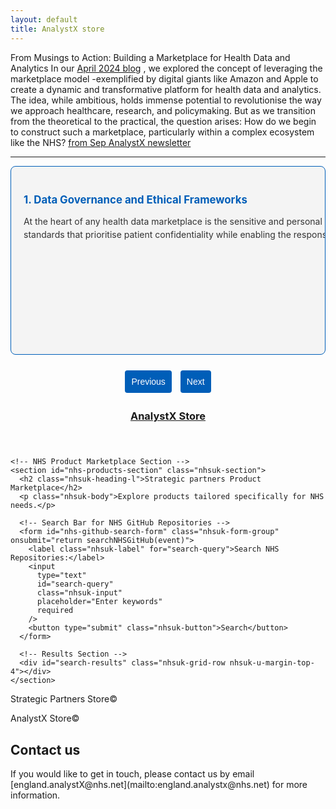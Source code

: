 ```yaml
--- 
layout: default
title: AnalystX store
---
```


<section class="nhsuk-section">
<head>
From Musings to Action: Building a Marketplace for Health Data and Analytics
</head>
<body>	In our <a href="https://www.linkedin.com/newsletters/analystx-news-7029621632147054592/">April 2024 blog</a> , we explored the concept of leveraging the marketplace model -exemplified by digital giants like Amazon and Apple to create a dynamic and transformative platform for health data and analytics. The idea, while ambitious, holds immense potential to revolutionise the way we approach healthcare, research, and policymaking. But as we transition from the theoretical to the practical, the question arises: How do we begin to construct such a marketplace, particularly within a complex ecosystem like the NHS? <a href="https://www.linkedin.com/pulse/september-2024-updates-analystx-rfbqe/?trackingId=4HbLlNskR5GtToACgCph0w%3D%3D">from Sep AnalystX newsletter</a></body>
<hr>
<section> 
<head>
  <meta charset="UTF-8">
  <meta name="viewport" content="width=device-width, initial-scale=1.0">
  <title>NHS Health Data Marketplace Carousel</title>
  <link rel="stylesheet" href="https://design-system.digital.nhs.uk/cdn/v0.176.0/stylesheets/nhsd-frontend.css">
  <style>
    .carousel-container {
      max-width: 800px;
      margin: 0 auto;
      position: relative;
      overflow: hidden;
      border: 1px solid #005eb8;
      border-radius: 8px;
      background-color: #f4f4f4;
    }
    .carousel {
      display: flex;
      transition: transform 0.5s ease-in-out;
      width: 500%;
    }
    .carousel-item {
      flex: 1 0 100%;
      box-sizing: border-box;
      padding: 20px;
      height: 300px; /* Fixed height for the carousel item */
      overflow-y: auto; /* Enable vertical scroll if content overflows */
    }
    .carousel-title {
      font-size: 1.2em;
      color: #005eb8;
      margin-bottom: 10px;
    }
    .carousel-text {
      font-size: 1em;
      line-height: 1.5;
      color: #333;
    }
    .carousel-controls {
      text-align: center;
      margin: 20px 0;
    }
    .carousel-controls button {
      background-color: #005eb8;
      border: none;
      color: white;
      padding: 10px;
      margin: 5px;
      cursor: pointer;
      border-radius: 4px;
      font-size: 1em;
    }
    .carousel-controls button:focus {
      outline: none;
    }
  </style>
</head>
<body>
  <div class="carousel-container">
    <div class="carousel" id="carousel">
      <div class="carousel-item">
        <h2 class="carousel-title">1. Data Governance and Ethical Frameworks</h2>
        <p class="carousel-text">At the heart of any health data marketplace is the sensitive and personal nature of the data involved. Ensuring robust data governance is not just a technical necessity but a moral imperative. This means developing clear, enforceable policies around data security, privacy, and ethical use. The NHS, with its extensive and diverse datasets, must lead by example, establishing standards that prioritise patient confidentiality while enabling the responsible use of data for innovation.</p>
      </div>
      <div class="carousel-item">
        <h2 class="carousel-title">2. Public-Private Collaboration</h2>
        <p class="carousel-text">The marketplace model thrives on collaboration. In the context of health data, this means adopting strong public-private partnerships. The private sector brings technological innovation, agility, and a competitive edge, while the public sector offers oversight, access to comprehensive data, and a focus on public health outcomes. By working together, these sectors can create a platform that balances innovation with responsibility, driving both economic and health-related benefits.</p>
      </div>
      <div class="carousel-item">
        <h2 class="carousel-title">3. Interoperability and Integration</h2>
        <p class="carousel-text">One of the most significant barriers to creating a health data marketplace is the lack of interoperability between different IT systems. For the marketplace to function effectively, data must be able to flow seamlessly across different platforms and institutions. Developing and adopting interoperability standards is critical. This includes not only technical specifications but also agreements on data formats, exchange protocols, and semantic interoperability to ensure that data can be understood and utilised by all stakeholders.</p>
      </div>
      <div class="carousel-item">
        <h2 class="carousel-title">4. User-Centric Design</h2>
        <p class="carousel-text">For the marketplace to be successful, it must be designed with its end-users in mind - whether they are healthcare professionals, researchers, or patients. This requires a user-centric approach to design that prioritises ease of use, accessibility, and the specific needs of different user groups. Platforms should be intuitive, with clear interfaces and tools that make it easy to access, analyse, and share data. Engaging users in the design process can help ensure that the marketplace meets a wide range of needs and expectations.</p>
      </div>
      <div class="carousel-item">
        <h2 class="carousel-title">5. Innovation Ecosystem</h2>
        <p class="carousel-text">To stimulate the creation of new analytical tools and healthcare solutions, the marketplace must adopt an innovation ecosystem. This involves providing incentives such as funding, mentorship, and access to data for start-ups and innovators. By creating a supportive environment for experimentation and development, the marketplace can become a hub for cutting-edge healthcare solutions, much like the app ecosystems of Amazon and Apple.</p>
      </div>
    </div>
  </div>

  <div class="carousel-controls">
    <button onclick="prevSlide()">Previous</button>
    <button onclick="nextSlide()">Next</button>
  </div>

  <script>
    let currentIndex = 0;
    const totalSlides = document.querySelectorAll('.carousel-item').length;

    function showSlide(index) {
      const carousel = document.getElementById('carousel');
      if (index >= totalSlides) currentIndex = 0;
      if (index < 0) currentIndex = totalSlides - 1;
      carousel.style.transform = `translateX(-${currentIndex * 100}%)`;
    }

    function nextSlide() {
      currentIndex++;
      showSlide(currentIndex);
    }

    function prevSlide() {
      currentIndex--;
      showSlide(currentIndex);
    }

    // Auto-scroll functionality
    function startAutoScroll() {
      setInterval(() => {
        nextSlide();
      }, 5000); // Change slides every 5 seconds
    }

    startAutoScroll(); // Start auto-scrolling when the page loads
  </script>
</body>
</html>

</section>


<!-- AnalystX store --> 
  <section class="nhsuk-section">
<head>
  <meta charset="UTF-8">
  <meta name="viewport" content="width=device-width, initial-scale=1.0">
  <title>AnalystX store</title>
  <link rel="stylesheet" href="https://assets.nhs.uk/nhsuk-frontend/css/nhsuk.min.css">
</head>
<body>  
  <main class="nhsuk-width-container">
<html lang="en">
<head>
  <meta charset="UTF-8">
  <meta name="viewport" content="width=device-width, initial-scale=1.0">
  <title>NHS Solution Exchange Store</title>
  <link rel="stylesheet" href="https://assets.nhs.uk/nhsuk-frontend/css/nhsuk.min.css">
</head>
<body>
  <header class="nhsuk-header nhsuk-header--transactional">
    <div class="nhsuk-width-container">
      <div class="nhsuk-header__content">
        <h1 class="nhsuk-header__transactional-service-name">
          <a href="/" class="nhsuk-header__transactional-service-name--link">AnalystX Store</a>
        </h1>
      </div>
    </div>
  </header>
  
  <main class="nhsuk-width-container">
	 
    <!-- NHS Product Marketplace Section -->
    <section id="nhs-products-section" class="nhsuk-section">
      <h2 class="nhsuk-heading-l">Strategic partners Product Marketplace</h2>
      <p class="nhsuk-body">Explore products tailored specifically for NHS needs.</p>

      <!-- Search Bar for NHS GitHub Repositories -->
      <form id="nhs-github-search-form" class="nhsuk-form-group" onsubmit="return searchNHSGitHub(event)">
        <label class="nhsuk-label" for="search-query">Search NHS Repositories:</label>
        <input
          type="text"
          id="search-query"
          class="nhsuk-input"
          placeholder="Enter keywords"
          required
        />
        <button type="submit" class="nhsuk-button">Search</button>
      </form>

      <!-- Results Section -->
      <div id="search-results" class="nhsuk-grid-row nhsuk-u-margin-top-4"></div>
    </section>
  </main>
  
  <footer class="nhsuk-footer" role="contentinfo">
    <div class="nhsuk-width-container nhsuk-footer__content">
      <p class="nhsuk-footer__copyright">Strategic Partners  Store©</p>
    </div>
  </footer>

  <script src="https://assets.nhs.uk/nhsuk-frontend/js/nhsuk.min.js"></script>
</body>

  </main>
  
  <footer class="nhsuk-footer" role="contentinfo">
    <div class="nhsuk-width-container nhsuk-footer__content">
      <p class="nhsuk-footer__copyright">AnalystX Store©</p>
    </div>
  </footer>

  <script src="https://assets.nhs.uk/nhsuk-frontend/js/nhsuk.min.js"></script>
</body>
</section>



<h2>Contact us</h2>
If you would like to get in touch, please contact us by email [england.analystX@nhs.net](mailto:england.analystx@nhs.net) for more information.



